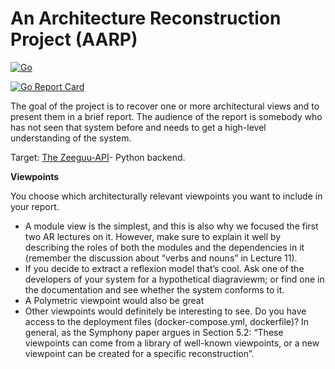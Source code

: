 # An Architecture Reconstruction Project (AARP)

[![Go](https://github.com/heyjoakim/AARP/actions/workflows/build.yml/badge.svg)](https://github.com/heyjoakim/AARP/actions/workflows/build.yml)

[![Go Report Card](https://goreportcard.com/badge/github.com/heyjoakim/AARP)](https://goreportcard.com/report/github.com/heyjoakim/AARP)


The goal of the project is to recover one or more architectural views and to present them in a brief report. The audience of the report is somebody who has not seen that system before and needs to get a high-level understanding of the system.


Target: [The Zeeguu-API](https://github.com/zeeguu-ecosystem/Zeeguu-API)- Python backend.

**Viewpoints**

You choose which architecturally relevant viewpoints you want to include in your report.

- A module view is the simplest, and this is also why we focused the first two AR lectures on it. However, make sure to explain it well by describing the roles of both the modules and the dependencies in it (remember the discussion about “verbs and nouns” in Lecture 11). 
- If you decide to extract a reflexion model that’s cool. Ask one of the developers of your system for a hypothetical diagraviewm; or find one in the documentation and see whether the system conforms to it.
- A Polymetric viewpoint would also be great
- Other viewpoints would definitely be interesting to see. Do you have access to the deployment files (docker-compose.yml, dockerfile)? In general, as the Symphony paper argues in Section 5.2: “These viewpoints can come from a library of well-known viewpoints, or a new viewpoint can be created for a specific reconstruction”.
